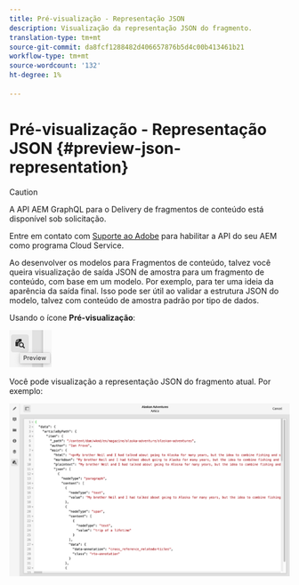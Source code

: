 ```yaml
---
title: Pré-visualização - Representação JSON
description: Visualização da representação JSON do fragmento.
translation-type: tm+mt
source-git-commit: da8fcf1288482d406657876b5d4c00b413461b21
workflow-type: tm+mt
source-wordcount: '132'
ht-degree: 1%

---
```



# Pré-visualização - Representação JSON {#preview-json-representation}

>[!CAUTION]
>
>A API AEM GraphQL para o Delivery de fragmentos de conteúdo está disponível sob solicitação.
>
>Entre em contato com [Suporte ao Adobe](https://experienceleague.adobe.com/?lang=en&amp;support-solution=General#support) para habilitar a API do seu AEM como programa Cloud Service.

Ao desenvolver os modelos para Fragmentos de conteúdo, talvez você queira visualização de saída JSON de amostra para um fragmento de conteúdo, com base em um modelo. Por exemplo, para ter uma ideia da aparência da saída final. Isso pode ser útil ao validar a estrutura JSON do modelo, talvez com conteúdo de amostra padrão por tipo de dados.

Usando o ícone **Pré-visualização**:

![Editor de fragmentos de conteúdo - guia Pré-visualização](assets/cfm-preview-01.png)

Você pode visualização a representação JSON do fragmento atual. Por exemplo:

![Editor de fragmentos de conteúdo - Pré-visualização de um fragmento](assets/cfm-preview-02.png)